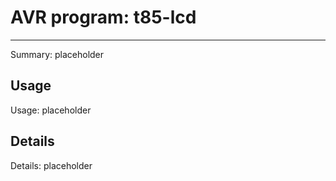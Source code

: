 
# AVR program: t85-lcd

-----

Summary: placeholder

## Usage

Usage: placeholder

## Details

Details: placeholder

